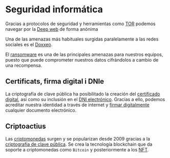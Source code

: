 # Seguridad informática

Gracias a protocolos de seguridad y herramientas como [TOR](deep_web/4._TOR.md) podemos navegar por la [Deep web](deep%20web/) de forma anónima

Una de las amenazas más habituales surgidas paralelamente a las redes sociales es el [Doxxeo](doxxeo/index.md).

El [ransomware](Malware/3.6_Ransomware.md) es una de las principales amenazas para nuestros equipos, puesto que puede comprometer nuestros datos cifrándolos a cambio de una recompensa.

## Certificats, firma digital i DNIe

La criptografía de clave pública ha posibilitado la creación del [certificado digital](Firma_electronica/certificado_digital.md), así como su inclusión en el [DNI electrónico](Firma_electronica/dnie.md). Gracias a ello, podemos acreditar nuestra identidad a través de internet y [firmar digitalmente](Firma_electronica/firma_electronica.md) cualquier documento electrónico.

## Criptoactius

Las [criptomonedas](../criptomonedas/cripotomonedas.md) surgen y se popularizan desde 2009 gracias a la [criptografía de clave pública](Criptografia/6.4._criptografia_asimetrica.md). Se crea la tecnología blockchain que da soporte a criptomonedas como ``Bitcoin`` y posteriormente a los [NFT](../criptomonedas/NFT/index.md).